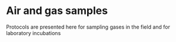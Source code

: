# Air and gas samples
Protocols are presented here for sampling gases in the field and for laboratory incubations

